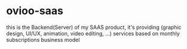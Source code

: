 # ovioo-saas
this is the Backend(Server) of my SAAS product, it's providing (graphic design, UI/UX, animation, video editing, ...) services based on monthly subscriptions business model
